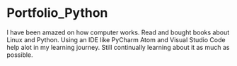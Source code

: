 # Portfolio_Python

I have been amazed on how computer works. Read and bought books about Linux and Python. Using an IDE like PyCharm Atom and Visual Studio Code help alot in my learning journey.  Still continually learning about it as much as possible.

